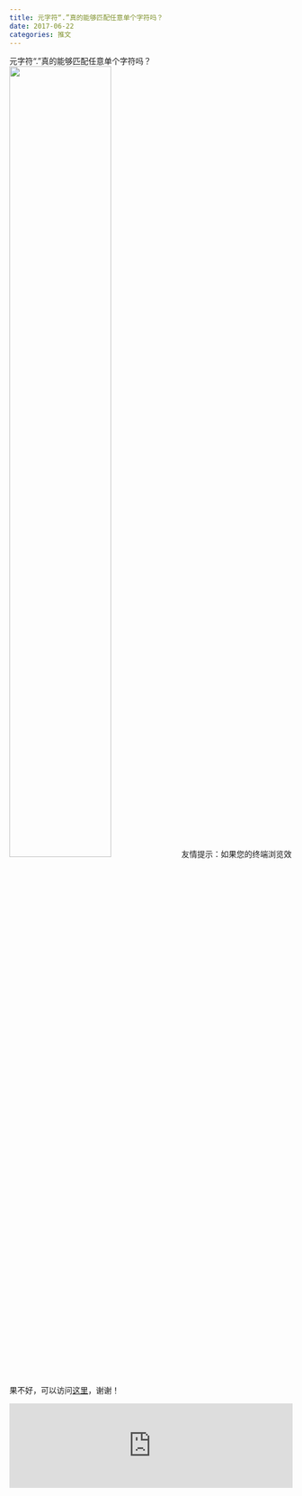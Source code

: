 ```yaml
---
title: 元字符“.”真的能够匹配任意单个字符吗？
date: 2017-06-22
categories: 推文
---
```

元字符“.”真的能够匹配任意单个字符吗？
<img src="http://mmbiz.qpic.cn/mmbiz_jpg/ACviaWTBFxhYN4YibS6aVXsznhASYia8VHTb8qU7vXO5oRX8LHDHIHHctbpicaYUODBFynukjrxnHWyzGRiaCpIhWcA/0?wx_fmt.jpeg" style="width: 60%; height: auto;"/><!--more-->
友情提示：如果您的终端浏览效果不好，可以访问[这里](https://stata-club.github.io/stata_article/2017-06-22.html)，谢谢！
<iframe src="https://stata-club.github.io/stata_article/2017-06-22.html" id="iframepage" frameborder="0" scrolling="no" marginheight="0" marginwidth="0" width="100%" onLoad="iFrameHeight()"></iframe>
<script type="text/javascript" language="javascript">
function iFrameHeight() {
var ifm= document.getElementById("iframepage");
var subWeb = document.frames ? document.frames["iframepage"].document : ifm.contentDocument;   
if(ifm != null && subWeb != null) {
 ifm.height = subWeb.body.scrollHeight;
} 
} 
</script> 
